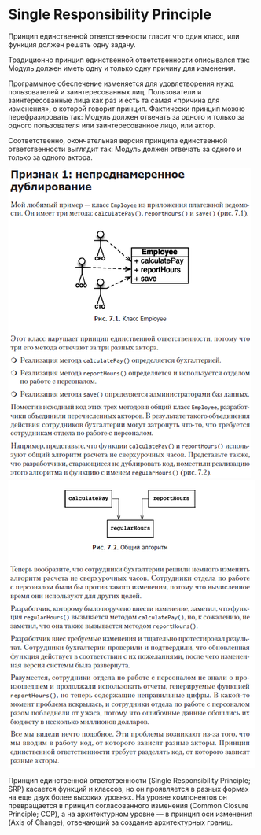 # Single Responsibility Principle

Принцип единственной ответственности гласит что один класс,
или функция должен решать одну задачу.

Традиционно принцип единственной ответственности описывался так: Модуль должен иметь 
одну и только одну причину для изменения.

Программное обеспечение изменяется для удовлетворения нужд пользователей и
заинтересованных лиц. Пользователи и заинтересованные лица как раз и есть та
самая «причина для изменения», о которой говорит принцип. Фактически принцип
можно перефразировать так: Модуль должен отвечать за одного и только за
одного пользователя или заинтересованное лицо, или актор.

Соответственно, окончательная версия принципа единственной ответственности
выглядит так: Модуль должен отвечать за одного и только за одного актора.

![img.png](img.png)
![img_1.png](img_1.png)

Принцип единственной ответственности (Single Responsibility Principle; SRP) касается
функций и классов, но он проявляется в разных формах на еще двух более высоких
уровнях. На уровне компонентов он превращается в принцип согласованного изменения 
(Common Closure Principle; CCP), а на архитектурном уровне — в принцип оси изменения
(Axis of Change), отвечающий за создание архитектурных границ.

